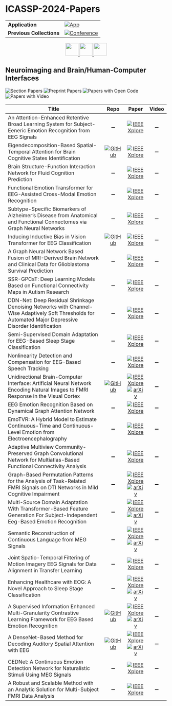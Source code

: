 # ICASSP-2024-Papers

<table>
    <tr>
        <td><strong>Application</strong></td>
        <td>
            <a href="https://huggingface.co/spaces/DmitryRyumin/NewEraAI-Papers" style="float:left;">
                <img src="https://img.shields.io/badge/🤗-NewEraAI--Papers-FFD21F.svg" alt="App" />
            </a>
        </td>
    </tr>
    <tr>
        <td><strong>Previous Collections</strong></td>
        <td>
            <a href="https://github.com/DmitryRyumin/ICASSP-2023-24-Papers/blob/main/README_2023.md">
                <img src="http://img.shields.io/badge/ICASSP-2023-0073AE.svg" alt="Conference">
            </a>
        </td>
    </tr>
</table>

<div align="center">
    <a href="https://github.com/DmitryRyumin/ICASSP-2023-24-Papers/blob/main/sections/2024/main/MLSP-L17.md">
        <img src="https://cdn.jsdelivr.net/gh/DmitryRyumin/NewEraAI-Papers@main/images/left.svg" width="40" alt="" />
    </a>
    <a href="https://github.com/DmitryRyumin/ICASSP-2023-24-Papers/">
        <img src="https://cdn.jsdelivr.net/gh/DmitryRyumin/NewEraAI-Papers@main/images/home.svg" width="40" alt="" />
    </a>
    <a href="https://github.com/DmitryRyumin/ICASSP-2023-24-Papers/blob/main/sections/2024/main/AASP-P5.md">
        <img src="https://cdn.jsdelivr.net/gh/DmitryRyumin/NewEraAI-Papers@main/images/right.svg" width="40" alt="" />
    </a>
</div>

## Neuroimaging and Brain/Human-Computer Interfaces

![Section Papers](https://img.shields.io/badge/Section%20Papers-24-42BA16) ![Preprint Papers](https://img.shields.io/badge/Preprint%20Papers-7-b31b1b) ![Papers with Open Code](https://img.shields.io/badge/Papers%20with%20Open%20Code-5-1D7FBF) ![Papers with Video](https://img.shields.io/badge/Papers%20with%20Video-0-FF0000)

| **Title** | **Repo** | **Paper** | **Video** |
|-----------|:--------:|:---------:|:---------:|
| An Attention-Enhanced Retentive Broad Learning System for Subject-Eeneric Emotion Recognition from EEG Signals | :heavy_minus_sign: | [![IEEE Xplore](https://img.shields.io/badge/IEEE-10446817-E4A42C.svg)](https://ieeexplore.ieee.org/document/10446817) | :heavy_minus_sign: |
| Eigendecomposition-Based Spatial-Temporal Attention for Brain Cognitive States Identification | [![GitHub](https://img.shields.io/github/stars/ku-milab/ESTA?style=flat)](https://github.com/ku-milab/ESTA) | [![IEEE Xplore](https://img.shields.io/badge/IEEE-10448019-E4A42C.svg)](https://ieeexplore.ieee.org/document/10448019) | :heavy_minus_sign: |
| Brain Structure-Function Interaction Network for Fluid Cognition Prediction | :heavy_minus_sign: | [![IEEE Xplore](https://img.shields.io/badge/IEEE-10448348-E4A42C.svg)](https://ieeexplore.ieee.org/document/10448348) | :heavy_minus_sign: |
| Functional Emotion Transformer for EEG-Assisted Cross-Modal Emotion Recognition | :heavy_minus_sign: | [![IEEE Xplore](https://img.shields.io/badge/IEEE-10446937-E4A42C.svg)](https://ieeexplore.ieee.org/document/10446937) | :heavy_minus_sign: |
| Subtype-Specific Biomarkers of Alzheimer’s Disease from Anatomical and Functional Connectomes via Graph Neural Networks | :heavy_minus_sign: | [![IEEE Xplore](https://img.shields.io/badge/IEEE-10447054-E4A42C.svg)](https://ieeexplore.ieee.org/document/10447054) | :heavy_minus_sign: |
| Inducing Inductive Bias in Vision Transformer for EEG Classification | [![GitHub](https://img.shields.io/github/stars/IamRabin/BSVT?style=flat)](https://github.com/IamRabin/BSVT) | [![IEEE Xplore](https://img.shields.io/badge/IEEE-10446429-E4A42C.svg)](https://ieeexplore.ieee.org/document/10446429) | :heavy_minus_sign: |
| A Graph Neural Network Based Fusion of MRI-Derived Brain Network and Clinical Data for Glioblastoma Survival Prediction | :heavy_minus_sign: | [![IEEE Xplore](https://img.shields.io/badge/IEEE-10446734-E4A42C.svg)](https://ieeexplore.ieee.org/document/10446734) | :heavy_minus_sign: |
| SSR-GPCsT: Deep Learning Models Based on Functional Connectivity Maps in Autism Research | :heavy_minus_sign: | [![IEEE Xplore](https://img.shields.io/badge/IEEE-10447863-E4A42C.svg)](https://ieeexplore.ieee.org/document/10447863) | :heavy_minus_sign: |
| DDN-Net: Deep Residual Shrinkage Denoising Networks with Channel-Wise Adaptively Soft Thresholds for Automated Major Depressive Disorder Identification | :heavy_minus_sign: | [![IEEE Xplore](https://img.shields.io/badge/IEEE-10447988-E4A42C.svg)](https://ieeexplore.ieee.org/document/10447988) | :heavy_minus_sign: |
| Semi-Supervised Domain Adaptation for EEG-Based Sleep Stage Classification | :heavy_minus_sign: | [![IEEE Xplore](https://img.shields.io/badge/IEEE-10448352-E4A42C.svg)](https://ieeexplore.ieee.org/document/10448352) | :heavy_minus_sign: |
| Nonlinearity Detection and Compensation for EEG-Based Speech Tracking | :heavy_minus_sign: | [![IEEE Xplore](https://img.shields.io/badge/IEEE-10448090-E4A42C.svg)](https://ieeexplore.ieee.org/document/10448090) | :heavy_minus_sign: |
| Unidirectional Brain-Computer Interface: Artificial Neural Network Encoding Natural Images to FMRI Response in the Visual Cortex | [![GitHub](https://img.shields.io/github/stars/HEPIUSLAB/VISION?style=flat)](https://github.com/HEPIUSLAB/VISION) | [![IEEE Xplore](https://img.shields.io/badge/IEEE-10446366-E4A42C.svg)](https://ieeexplore.ieee.org/document/10446366) <br/> [![arXiv](https://img.shields.io/badge/arXiv-2309.15018-b31b1b.svg)](https://arxiv.org/abs/2309.15018) | :heavy_minus_sign: |
| EEG Emotion Recognition Based on Dynamical Graph Attention Network | :heavy_minus_sign: | [![IEEE Xplore](https://img.shields.io/badge/IEEE-10447925-E4A42C.svg)](https://ieeexplore.ieee.org/document/10447925) | :heavy_minus_sign: |
| EmoTVR: A Hybrid Model to Estimate Continuous-Time and Continuous-Level Emotion from Electroencephalography | :heavy_minus_sign: | [![IEEE Xplore](https://img.shields.io/badge/IEEE-10447615-E4A42C.svg)](https://ieeexplore.ieee.org/document/10447615) | :heavy_minus_sign: |
| Adaptive Multiview Community-Preserved Graph Convolutional Network for Multiatlas-Based Functional Connectivity Analysis | :heavy_minus_sign: | [![IEEE Xplore](https://img.shields.io/badge/IEEE-10448137-E4A42C.svg)](https://ieeexplore.ieee.org/document/10448137) | :heavy_minus_sign: |
| Graph-Based Permutation Patterns for the Analysis of Task-Related FMRI Signals on DTI Networks in Mild Cognitive Impairment | :heavy_minus_sign: | [![IEEE Xplore](https://img.shields.io/badge/IEEE-10447332-E4A42C.svg)](https://ieeexplore.ieee.org/document/10447332) <br/> [![arXiv](https://img.shields.io/badge/arXiv-2309.13083-b31b1b.svg)](https://arxiv.org/abs/2309.13083) | :heavy_minus_sign: |
| Multi-Source Domain Adaptation With Transformer-Based Feature Generation For Subject-Independent Eeg-Based Emotion Recognition | :heavy_minus_sign: | [![IEEE Xplore](https://img.shields.io/badge/IEEE-10445959-E4A42C.svg)](https://ieeexplore.ieee.org/document/10445959) <br/> [![arXiv](https://img.shields.io/badge/arXiv-2401.02344-b31b1b.svg)](https://arxiv.org/abs/2401.02344) | :heavy_minus_sign: |
| Semantic Reconstruction of Continuous Language from MEG Signals | :heavy_minus_sign: | [![IEEE Xplore](https://img.shields.io/badge/IEEE-10448281-E4A42C.svg)](https://ieeexplore.ieee.org/document/10448281) <br/> [![arXiv](https://img.shields.io/badge/arXiv-2309.07701-b31b1b.svg)](https://arxiv.org/abs/2309.07701) | :heavy_minus_sign: |
| Joint Spatio-Temporal Filtering of Motion Imagery EEG Signals for Data Alignment in Transfer Learning | :heavy_minus_sign: | [![IEEE Xplore](https://img.shields.io/badge/IEEE-10445838-E4A42C.svg)](https://ieeexplore.ieee.org/document/10445838) | :heavy_minus_sign: |
| Enhancing Healthcare with EOG: A Novel Approach to Sleep Stage Classification | :heavy_minus_sign: | [![IEEE Xplore](https://img.shields.io/badge/IEEE-10446703-E4A42C.svg)](https://ieeexplore.ieee.org/document/10446703) <br/> [![arXiv](https://img.shields.io/badge/arXiv-2310.03757-b31b1b.svg)](https://arxiv.org/abs/2310.03757) | :heavy_minus_sign: |
| A Supervised Information Enhanced Multi-Granularity Contrastive Learning Framework for EEG Based Emotion Recognition | [![GitHub](https://img.shields.io/github/stars/muzixiang/SI-CLEER?style=flat)](https://github.com/muzixiang/SI-CLEER) | [![IEEE Xplore](https://img.shields.io/badge/IEEE-10447740-E4A42C.svg)](https://ieeexplore.ieee.org/document/10447740) <br/> [![arXiv](https://img.shields.io/badge/arXiv-2405.07260-b31b1b.svg)](https://arxiv.org/abs/2405.07260) | :heavy_minus_sign: |
| A DenseNet-Based Method for Decoding Auditory Spatial Attention with EEG | [![GitHub](https://img.shields.io/github/stars/xuxiran/ASAD_DenseNet?style=flat)](https://github.com/xuxiran/ASAD_DenseNet) | [![IEEE Xplore](https://img.shields.io/badge/IEEE-10448013-E4A42C.svg)](https://ieeexplore.ieee.org/document/10448013) <br/> [![arXiv](https://img.shields.io/badge/arXiv-2309.07690-b31b1b.svg)](https://arxiv.org/abs/2309.07690) | :heavy_minus_sign: |
| CEDNet: A Continuous Emotion Detection Network for Naturalistic Stimuli Using MEG Signals | :heavy_minus_sign: | [![IEEE Xplore](https://img.shields.io/badge/IEEE-10447779-E4A42C.svg)](https://ieeexplore.ieee.org/document/10447779) | :heavy_minus_sign: |
| A Robust and Scalable Method with an Analytic Solution for Multi-Subject FMRI Data Analysis | :heavy_minus_sign: | [![IEEE Xplore](https://img.shields.io/badge/IEEE-10447397-E4A42C.svg)](https://ieeexplore.ieee.org/document/10447397) | :heavy_minus_sign: |